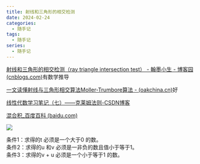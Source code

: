```yaml
---
title: 射线和三角形的相交检测
date: 2024-02-24
categories:
  - 随手记
tags:
  - 随手记
series:
  - 随手记
---
```


[射线和三角形的相交检测（ray triangle intersection test） - 翰墨小生 - 博客园 (cnblogs.com)](https://www.cnblogs.com/graphics/archive/2010/08/09/1795348.html)有数学推导

[一文读懂射线与三角形相交算法Moller-Trumbore算法 - (oakchina.cn)](https://www.oakchina.cn/2022/02/16/moller-trumbore/)好

[线性代数学习笔记（七）——克莱姆法则-CSDN博客](https://blog.csdn.net/li2008kui/article/details/107009963)

[混合积_百度百科 (baidu.com)](https://baike.baidu.com/item/%E6%B7%B7%E5%90%88%E7%A7%AF/10564182)

![](images/posts/SmartSelect_20240424_113423_Samsung%20Notes.jpg)

条件1：求得的t 必须是一个大于0 的数。  
条件2：求得的u 和v 必须是一非负的数且值小于等于1。  
条件3：求得的v + u 必须是一个小于等于1 的数。